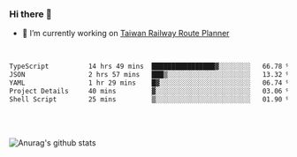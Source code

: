 ### Hi there 👋

- 🔭 I’m currently working on [Taiwan Railway Route Planner](https://github.com/Taiwan-Railway-Route-Planner)

<br/>

<!--START_SECTION:waka-->

```txt
TypeScript          14 hrs 49 mins  ████████████████▓░░░░░░░░   66.78 %
JSON                2 hrs 57 mins   ███▒░░░░░░░░░░░░░░░░░░░░░   13.32 %
YAML                1 hr 29 mins    █▓░░░░░░░░░░░░░░░░░░░░░░░   06.74 %
Project Details     40 mins         ▓░░░░░░░░░░░░░░░░░░░░░░░░   03.06 %
Shell Script        25 mins         ▒░░░░░░░░░░░░░░░░░░░░░░░░   01.90 %
```

<!--END_SECTION:waka-->

<br/>
<br/>

![Anurag's github stats](https://github-readme-stats.vercel.app/api?username=DepickereSven&show_icons=true&theme=tokyonight)



<!--
**DepickereSven/DepickereSven** is a ✨ _special_ ✨ repository because its `README.md` (this file) appears on your GitHub profile.

Here are some ideas to get you started:

- 🔭 I’m currently working on ...
- 🌱 I’m currently learning ...
- 👯 I’m looking to collaborate on ...
- 🤔 I’m looking for help with ...
- 💬 Ask me about ...
- 📫 How to reach me: ...
- 😄 Pronouns: ...
- ⚡ Fun fact: ...
-->
